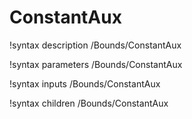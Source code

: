 <!-- MOOSE Documentation Stub: Remove this when content is added. -->

# ConstantAux
!syntax description /Bounds/ConstantAux

!syntax parameters /Bounds/ConstantAux

!syntax inputs /Bounds/ConstantAux

!syntax children /Bounds/ConstantAux

